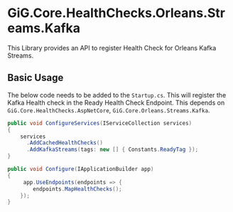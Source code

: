 # GiG.Core.HealthChecks.Orleans.Streams.Kafka

This Library provides an API to register Health Check for Orleans Kafka Streams.

## Basic Usage

The below code needs to be added to the `Startup.cs`. This will register the Kafka Health check in the Ready Health Check Endpoint. This depends on `GiG.Core.HealthChecks.AspNetCore`, `GiG.Core.Orleans.Streams.Kafka`.

```csharp
public void ConfigureServices(IServiceCollection services)
{
    services
      .AddCachedHealthChecks()
      .AddKafkaStreams(tags: new [] { Constants.ReadyTag });
}

public void Configure(IApplicationBuilder app)
{           
	 app.UseEndpoints(endpoints => { 
        endpoints.MapHealthChecks();
    });       
}
```